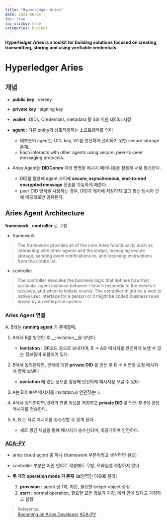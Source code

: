 ```yaml
---
title: "Hyperledger Aries"
date: 2021-06-06
toc: true
toc_sticky: true
categories: Project
---
```


__Hyperledger Aries is a toolkit for building solutions focused on creating, transmitting, storing and using verifiable credentials__

# Hyperledger Aries

## 개념
- __public key__ : verkey
- __private key__ : signing key
- __wallet__ : DIDs, Credentials, metadata 등 SSI 위한 데이터 저장
- __agent__ : 다른 entity와 상호작용하는 소프트웨어를 의미 
    - 대부분의 agent는 DID, key, VC를 안전하게 관리하기 위한 secure storage 존재. 
    - Each interacts with other agents using secure, peer-to-peer messaging protocols.

- Aries Agent는 __DIDComm__ 이라 명명된 메시지 메커니즘을 활용해 서로 통신한다.
    - DID를 활용해 agent 사이에 __secure, asynchronous, end-to-end encrypted message__ 전송을 가능하게 해준다.
    - peer DID 방식을 사용하는 경우, DID가 레저에 저장하지 않고 통신 당시자 간에 비공개로만 공유된다.
  

## Aries Agent Architecture
__framework__ , __controller__ 로 구성

- framework
> The framework provides all of the core Aries functionality such as interacting with other agents and the ledger, managing secure storage, sending event notifications to, and receiving instructions from the controller.

- controller
> The controller executes the business logic that defines how that particular agent instance behaves—how it responds to the events it receives, and when to initiate events. The controller might be a web or native user interface for a person or it might be coded business rules driven by an enterprise system.


### Aries Agent 연결
A, B라는 __running agent__ 가 존재할때,
1. A에서 B를 발견한 후 __invitation__을 보낸다
    - __invitation__ : QR코드 등으로 보내지며, B -> A로 메시지를 안전하게 보낼 수 있는 정보들이 포함되어 있다.
  
2. B에서 동의한다면, 관계에 대한 __private DID__ 를 만든 후 B -> A 연결 요청 메시지에 함께 보낸다
    - __invitation__ 에 있는 정보를 활용해 안전하게 메시지를 보낼 수 있다.
  
3. A는 B가 보낸 메시지를  invitation과 연관짓는다.

4. A에서 동의한다면, B와의 연결 정보를 저장하고 __private DID__ 를 만든 후 B에 응답 메시지를 전송한다.

5. A, B 는 서로 메시지를 송수신할 수 있게 된다.
    - 새로 생긴 채널을 통해 메시지가 송수신되며, 비공개이며 안전하다.


### [ACA-PY](https://github.com/hyperledger/aries-cloudagent-python)
- aries cloud agent 중 하나 (framework 부분이라고 생각하면 될듯)
- controller 부분은 어떤 언어로 작성해도 무방, 모바일엔 적합하지 않다.

- __두 개의 operation mode 가 존재__ (보안적인 이유로 분리)
    1. __provision__ : agent 당 1회, 지갑, 필요한 ledger object 설정
    2. __start__ : normal operation, 필요한 모든 정보가 지갑, 레저 안에 있다고 가정하고 실행



> Reference.   
> [Becoming an Aries Developer](https://www.edx.org/course/becoming-a-hyperledger-aries-developer)
> [ACA-PY](https://github.com/hyperledger/aries-cloudagent-python)